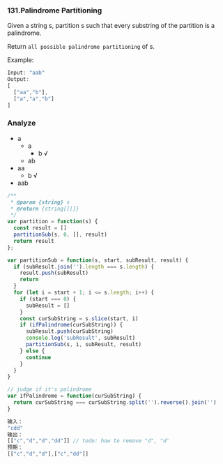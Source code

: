 ### 131.Palindrome Partitioning

Given a string s, partition s such that every substring of the partition is a palindrome.

Return `all possible palindrome partitioning` of s.

Example:

```js
Input: "aab"
Output:
[
  ["aa","b"],
  ["a","a","b"]
]
```

### Analyze

* a
  * a
    * b √
  * ab
* aa
  * b   √
* aab

```js
/**
 * @param {string} s
 * @return {string[][]}
 */
var partition = function(s) {
  const result = []
  partitionSub(s, 0, [], result)
  return result
};

var partitionSub = function(s, start, subResult, result) {
  if (subResult.join('').length === s.length) {
    result.push(subResult)
    return
  }
  for (let i = start + 1; i <= s.length; i++) {
    if (start === 0) {
      subResult = []
    }
    const curSubString = s.slice(start, i)
    if (ifPalindrome(curSubString)) {
      subResult.push(curSubString)
      console.log('subResult', subResult)
      partitionSub(s, i, subResult, result)
    } else {
      continue
    }
  }
}

// judge if it's palindrome
var ifPalindrome = function(curSubString) {
  return curSubString === curSubString.split('').reverse().join('')
}
```

```js
输入：
"cdd"
输出：
[["c","d","d","dd"]] // todo: how to remove "d", "d'
预期：
[["c","d","d"],["c","dd"]]
```